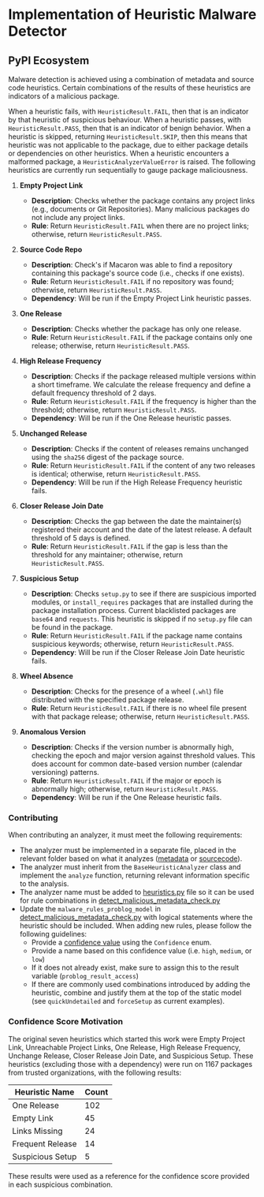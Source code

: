 # Implementation of Heuristic Malware Detector

## PyPI Ecosystem

Malware detection is achieved using a combination of metadata and source code heuristics. Certain combinations of the results of these heuristics are indicators of a malicious package.

When a heuristic fails, with `HeuristicResult.FAIL`, then that is an indicator by that heuristic of suspicious behaviour. When a heuristic passes, with `HeuristicResult.PASS`, then that is an indicator of benign behavior. When a heuristic is skipped, returning `HeuristicResult.SKIP`, then this means that heuristic was not applicable to the package, due to either package details or dependencies on other heuristics. When a heuristic encounters a malformed package, a `HeuristicAnalyzerValueError` is raised. The following heuristics are currently run sequentially to gauge package maliciousness.

1. **Empty Project Link**
   - **Description**: Checks whether the package contains any project links (e.g., documents or Git
   Repositories). Many malicious packages do not include any project links.
   - **Rule**: Return `HeuristicResult.FAIL` when there are no project links; otherwise, return `HeuristicResult.PASS`.

2. **Source Code Repo**
   - **Description**: Check's if Macaron was able to find a repository containing this package's source code (i.e., checks if
   one exists).
   - **Rule**: Return `HeuristicResult.FAIL` if no repository was found; otherwise, return `HeuristicResult.PASS`.
   - **Dependency**: Will be run if the Empty Project Link heuristic passes.

3. **One Release**
   - **Description**: Checks whether the package has only one release.
   - **Rule**: Return `HeuristicResult.FAIL` if the package contains only one release; otherwise, return `HeuristicResult.PASS`.

4. **High Release Frequency**
   - **Description**: Checks if the package released multiple versions within a short timeframe. We calculate
   the release frequency and define a default frequency threshold of 2 days.
   - **Rule**: Return `HeuristicResult.FAIL` if the frequency is higher than the threshold; otherwise, return `HeuristicResult.PASS`.
   - **Dependency**: Will be run if the One Release heuristic passes.

5. **Unchanged Release**
   - **Description**: Checks if the content of releases remains unchanged using the `sha256` digest of the package source.
   - **Rule**: Return `HeuristicResult.FAIL` if the content of any two releases is identical; otherwise, return `HeuristicResult.PASS`.
   - **Dependency**: Will be run if the High Release Frequency heuristic fails.

6. **Closer Release Join Date**
   - **Description**: Checks the gap between the date the maintainer(s) registered their account and the date
   of the latest release. A default threshold of 5 days is defined.
   - **Rule**: Return `HeuristicResult.FAIL` if the gap is less than the threshold for any maintainer; otherwise, return `HeuristicResult.PASS`.

7. **Suspicious Setup**
   - **Description**: Checks `setup.py` to see if there are suspicious imported modules, or
   `install_requires` packages that are installed during the package installation process. Current blacklisted packages are `base64` and `requests`. This heuristic is skipped if no `setup.py` file can be found in the package.
   - **Rule**: Return `HeuristicResult.FAIL` if the package name contains suspicious keywords; otherwise, return `HeuristicResult.PASS`.
   - **Dependency**: Will be run if the Closer Release Join Date heuristic fails.

8. **Wheel Absence**
   - **Description**: Checks for the presence of a wheel (`.whl`) file distributed with the specified package release.
   - **Rule**: Return `HeuristicResult.FAIL` if there is no wheel file present with that package release; otherwise, return `HeuristicResult.PASS`.

9. **Anomalous Version**
   - **Description**: Checks if the version number is abnormally high, checking the epoch and major version against threshold values. This does account for common date-based version number (calendar versioning) patterns.
   - **Rule**: Return `HeuristicResult.FAIL` if the major or epoch is abnormally high; otherwise, return `HeuristicResult.PASS`.
   - **Dependency**: Will be run if the One Release heuristic fails.

### Contributing

When contributing an analyzer, it must meet the following requirements:

- The analyzer must be implemented in a separate file, placed in the relevant folder based on what it analyzes ([metadata](./pypi_heuristics/metadata/) or [sourcecode](./pypi_heuristics/sourcecode/)).
- The analyzer must inherit from the `BaseHeuristicAnalyzer` class and implement the `analyze` function, returning relevant information specific to the analysis.
- The analyzer name must be added to [heuristics.py](./pypi_heuristics/heuristics.py) file so it can be used for rule combinations in [detect_malicious_metadata_check.py](../slsa_analyzer/checks/detect_malicious_metadata_check.py)
- Update the `malware_rules_problog_model` in [detect_malicious_metadata_check.py](../slsa_analyzer/checks/detect_malicious_metadata_check.py) with logical statements where the heuristic should be included. When adding new rules, please follow the following guidelines:
   - Provide a [confidence value](../slsa_analyzer/checks/check_result.py) using the `Confidence` enum.
   - Provide a name based on this confidence value (i.e. `high`, `medium`, or `low`)
   - If it does not already exist, make sure to assign this to the result variable (`problog_result_access`)
   - If there are commonly used combinations introduced by adding the heuristic, combine and justify them at the top of the static model (see `quickUndetailed` and `forceSetup` as current examples).  

### Confidence Score Motivation

The original seven heuristics which started this work were Empty Project Link, Unreachable Project Links, One Release, High Release Frequency, Unchange Release, Closer Release Join Date, and Suspicious Setup. These heuristics (excluding those with a dependency) were run on 1167 packages from trusted organizations, with the following results:

| Heuristic Name   | Count |
|------------------| ----- |
| One Release      | 102   |
| Empty Link       | 45    |
| Links Missing    | 24    |
| Frequent Release | 14    |
| Suspicious Setup | 5     |

These results were used as a reference for the confidence score provided in each suspicious combination.
